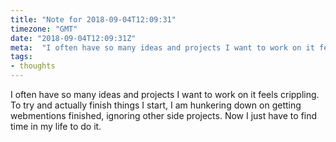 ```yaml
---
title: "Note for 2018-09-04T12:09:31"
timezone: "GMT"
date: "2018-09-04T12:09:31Z"
meta:  "I often have so many ideas and projects I want to work on it feels..."
tags:
- thoughts
---
```

I often have so many ideas and projects I want to work on it feels crippling. To try and actually finish things I start, I am hunkering down on getting webmentions finished, ignoring other side projects. Now I just have to find time in my life to do it.
